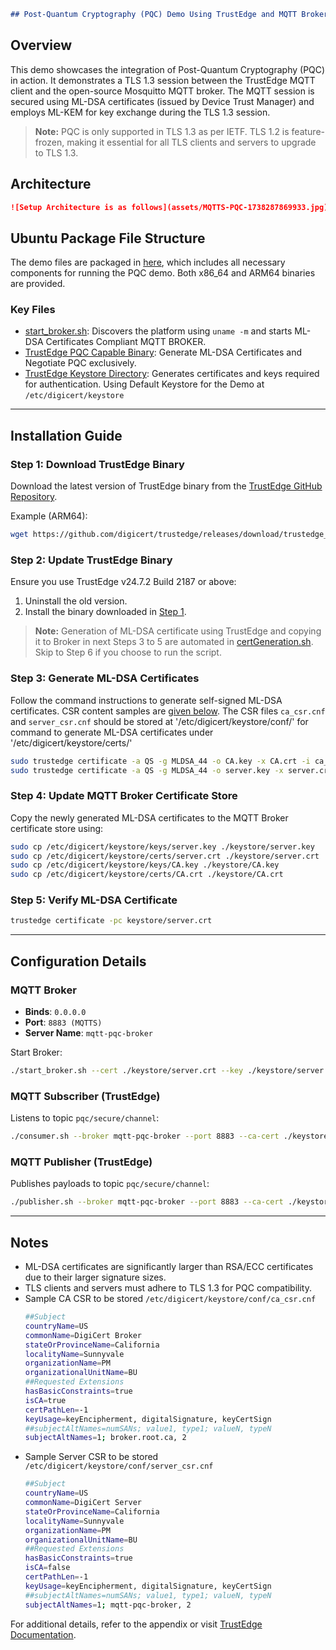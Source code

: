 ```markdown
## Post-Quantum Cryptography (PQC) Demo Using TrustEdge and MQTT Broker secured by ML-DSA certificates 
```
## Overview
This demo showcases the integration of Post-Quantum Cryptography (PQC) in action. It demonstrates a TLS 1.3 session between the TrustEdge MQTT client and the open-source Mosquitto MQTT broker. The MQTT session is secured using ML-DSA certificates (issued by Device Trust Manager) and employs ML-KEM for key exchange during the TLS 1.3 session.

> **Note:** PQC is only supported in TLS 1.3 as per IETF. TLS 1.2 is feature-frozen, making it essential for all TLS clients and servers to upgrade to TLS 1.3.

## Architecture

```markdown
![Setup Architecture is as follows](assets/MQTTS-PQC-1738287869933.jpg)
```

## Ubuntu Package File Structure
The demo files are packaged in [here](https://github.com/digicert/trustedge/tree/master/examples/pqc-demo), which includes all necessary components for running the PQC demo. Both x86_64 and ARM64 binaries are provided.

### Key Files
- [start_broker.sh](https://github.com/digicert/trustedge/blob/master/examples/pqc-demo/start_broker.sh): Discovers the platform using `uname -m` and starts ML-DSA Certificates Compliant MQTT BROKER.
- [TrustEdge PQC Capable Binary](https://github.com/digicert/trustedge/releases/tag/trustedge_24.7.2-2187): Generate ML-DSA Certificates and Negotiate PQC exclusively.
- [TrustEdge Keystore Directory](https://dev.digicert.com/en/trustedge/install-and-configure/manage-the-keystore.html): Generates certificates and keys required for authentication. Using Default Keystore for the Demo at `/etc/digicert/keystore`

---

## Installation Guide

### Step 1: Download TrustEdge Binary
Download the latest version of TrustEdge binary from the [TrustEdge GitHub Repository](https://github.com/digicert/trustedge/releases/tag/trustedge_24.7.2-2187).

Example (ARM64):
```bash
wget https://github.com/digicert/trustedge/releases/download/trustedge_24.7.2-2187/trustedge_24.7.2-2187.arm.deb
```

### Step 2: Update TrustEdge Binary
Ensure you use TrustEdge v24.7.2 Build 2187 or above:
1. Uninstall the old version.
2. Install the binary downloaded in [Step 1](#installation-guide).

> **Note:** Generation of ML-DSA certificate using TrustEdge and copying it to Broker in next Steps 3 to 5 are automated in [certGeneration.sh](https://github.com/digicert/trustedge/blob/master/examples/pqc-demo/keyCert.sh). Skip to Step 6 if you choose to run the script.

### Step 3: Generate ML-DSA Certificates
Follow the command instructions to generate self-signed ML-DSA certificates. CSR content samples are [given below](#notes). The CSR files `ca_csr.cnf` and `server_csr.cnf` should be stored at '/etc/digicert/keystore/conf/' for command to generate ML-DSA certificates under '/etc/digicert/keystore/certs/' 

```bash
sudo trustedge certificate -a QS -g MLDSA_44 -o CA.key -x CA.crt -i ca_csr.cnf -da 3651 
sudo trustedge certificate -a QS -g MLDSA_44 -o server.key -x server.crt -i server_csr.cnf -da 3651 -sk CA.key -sc CA.crt
```

### Step 4: Update MQTT Broker Certificate Store
Copy the newly generated ML-DSA certificates to the MQTT Broker certificate store using:
```bash
sudo cp /etc/digicert/keystore/keys/server.key ./keystore/server.key
sudo cp /etc/digicert/keystore/certs/server.crt ./keystore/server.crt
sudo cp /etc/digicert/keystore/keys/CA.key ./keystore/CA.key
sudo cp /etc/digicert/keystore/certs/CA.crt ./keystore/CA.crt
```

### Step 5: Verify ML-DSA Certificate
```bash
trustedge certificate -pc keystore/server.crt
```

---

## Configuration Details

### MQTT Broker
- **Binds**: `0.0.0.0`
- **Port**: `8883 (MQTTS)`
- **Server Name**: `mqtt-pqc-broker`

Start Broker:
```bash
./start_broker.sh --cert ./keystore/server.crt --key ./keystore/server.key
```

### MQTT Subscriber (TrustEdge)
Listens to topic `pqc/secure/channel`:
```bash
./consumer.sh --broker mqtt-pqc-broker --port 8883 --ca-cert ./keystore/CA.crt
```

### MQTT Publisher (TrustEdge)
Publishes payloads to topic `pqc/secure/channel`:
```bash
./publisher.sh --broker mqtt-pqc-broker --port 8883 --ca-cert ./keystore/CA.crt
```

---

## Notes
- ML-DSA certificates are significantly larger than RSA/ECC certificates due to their larger signature sizes.
- TLS clients and servers must adhere to TLS 1.3 for PQC compatibility.
- Sample CA CSR to be stored `/etc/digicert/keystore/conf/ca_csr.cnf`
  ```bash
  ##Subject
  countryName=US
  commonName=DigiCert Broker
  stateOrProvinceName=California
  localityName=Sunnyvale
  organizationName=PM
  organizationalUnitName=BU
  ##Requested Extensions
  hasBasicConstraints=true
  isCA=true
  certPathLen=-1
  keyUsage=keyEncipherment, digitalSignature, keyCertSign
  ##subjectAltNames=numSANs; value1, type1; valueN, typeN
  subjectAltNames=1; broker.root.ca, 2
  ```
- Sample Server CSR to be stored `/etc/digicert/keystore/conf/server_csr.cnf`
  ```bash
  ##Subject
  countryName=US
  commonName=DigiCert Server
  stateOrProvinceName=California
  localityName=Sunnyvale
  organizationName=PM
  organizationalUnitName=BU
  ##Requested Extensions
  hasBasicConstraints=true
  isCA=false
  certPathLen=-1
  keyUsage=keyEncipherment, digitalSignature, keyCertSign
  ##subjectAltNames=numSANs; value1, type1; valueN, typeN
  subjectAltNames=1; mqtt-pqc-broker, 2
  ```

For additional details, refer to the appendix or visit [TrustEdge Documentation](https://dev.digicert.com/en/trustedge.html).



